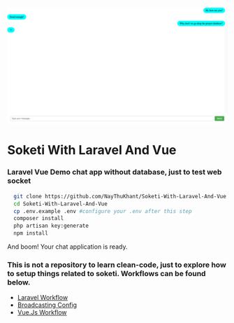 ![Chat Screen](samples/chat-screen.png)

# Soketi With Laravel And Vue

### Laravel Vue Demo chat app without database, just to test web socket

```bash
  git clone https://github.com/NayThuKhant/Soketi-With-Laravel-And-Vue.git
  cd Soketi-With-Laravel-And-Vue
  cp .env.example .env #configure your .env after this step
  composer install
  php artisan key:generate
  npm install
```

And boom! Your chat application is ready.

### This is not a repository to learn clean-code, just to explore how to setup things related to soketi. Workflows can be found below.
- [Laravel Workflow](routes/api.php)
- [Broadcasting Config](config/broadcasting.php)
- [Vue.Js Workflow](resources/js/App.vue)
